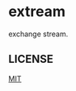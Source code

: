 # extream

exchange stream.

## LICENSE
[MIT](https://github.com/liveralmask/extream/blob/master/LICENSE)
